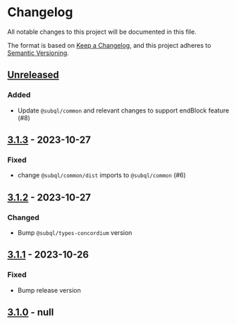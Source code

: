 # Changelog
All notable changes to this project will be documented in this file.

The format is based on [Keep a Changelog](https://keepachangelog.com/en/1.0.0/),
and this project adheres to [Semantic Versioning](https://semver.org/spec/v2.0.0.html).

## [Unreleased]
### Added
- Update `@subql/common` and relevant changes to support endBlock feature (#8)

## [3.1.3] - 2023-10-27
### Fixed
- change `@subql/common/dist` imports to `@subql/common` (#6)

## [3.1.2] - 2023-10-27
### Changed
- Bump `@subql/types-concordium`  version

## [3.1.1] - 2023-10-26
### Fixed
- Bump release version

## [3.1.0] - null
[Unreleased]: https://github.com/subquery/subql-concordium/compare/common-concordium/3.1.3...HEAD
[3.1.3]: https://github.com/subquery/subql-concordium/compare/common-concordium/3.1.2...common-concordium/3.1.3
[3.1.2]: https://github.com/subquery/subql-concordium/compare/common-concordium/3.1.1...common-concordium/3.1.2
[3.1.1]: https://github.com/subquery/subql-concordium/compare/common-concordium/3.1.0...common-concordium/3.1.1
[3.1.0]: https://github.com/subquery/subql-stellar/tag/v3.1.0
